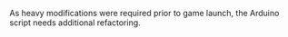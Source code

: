As heavy modifications were required prior to game launch, the Arduino script needs additional refactoring.
